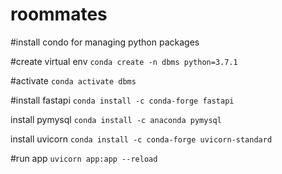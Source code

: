 # roommates

#install condo for managing python packages

#create virtual env
`conda create -n dbms python=3.7.1`

#activate
`conda activate dbms`

#install fastapi
`conda install -c conda-forge fastapi`

install pymysql
`conda install -c anaconda pymysql`

install uvicorn
`conda install -c conda-forge uvicorn-standard`

#run app
`uvicorn app:app --reload`
